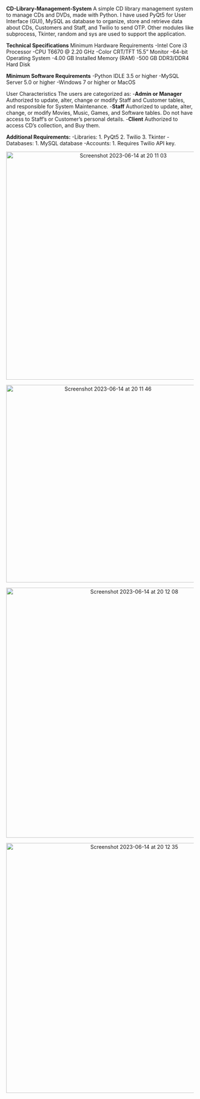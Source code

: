 **CD-Library-Management-System**
A simple CD library management system to manage CDs and DVDs, made with Python. I have used PyQt5 for User Interface (GUI), MySQL as database to organize, store and retrieve data about CDs, Customers and Staff, and Twilio to send OTP. Other modules like subprocess, Tkinter, random and sys are used to support the application.

**Technical Specifications**
Minimum Hardware Requirements 
-Intel Core i3 Processor -CPU T6670 @ 2.20 GHz 
-Color CRT/TFT 15.5” Monitor 
-64-bit Operating System 
-4.00 GB Installed Memory (RAM) -500 GB DDR3/DDR4 Hard Disk

**Minimum Software Requirements**
-Python IDLE 3.5 or higher 
-MySQL Server 5.0 or higher 
-Windows 7 or higher or MacOS

User Characteristics The users are categorized as:
-**Admin or Manager**
  Authorized to update, alter, change or modify Staff and Customer tables, and responsible for System Maintenance.
-**Staff** 
  Authorized to update, alter, change, or modify Movies, Music, Games, and Software tables. Do not have access to Staff’s or Customer’s personal details.
-**Client** 
  Authorized to access CD’s collection, and Buy them.

**Additional Requirements:** 
-Libraries: 
	1. PyQt5 
	2. Twilio 
	3. Tkinter
-Databases: 
	1. MySQL database
-Accounts: 
	1. Requires Twilio API key.
	
<p align = 'center'>
	<img width="613" alt="Screenshot 2023-06-14 at 20 11 03" src="https://github.com/Saiesh-Agre/CD-Library-Management-System/assets/98575639/58a34ff3-7b05-440b-8802-3645c01b6f21">
</p>

<p align = 'center'>	
	<img width="531" alt="Screenshot 2023-06-14 at 20 11 46" src="https://github.com/Saiesh-Agre/CD-Library-Management-System/assets/98575639/b1a44dd7-3ba5-4036-9196-9954c89e58d4">
</p>

<p align = 'center'>
	<img width="672" alt="Screenshot 2023-06-14 at 20 12 08" src="https://github.com/Saiesh-Agre/CD-Library-Management-System/assets/98575639/35583802-17bd-4471-8c6a-6ec198555ba6">
</p>

<p align = 'center'>
	<img width="672" alt="Screenshot 2023-06-14 at 20 12 35" src="https://github.com/Saiesh-Agre/CD-Library-Management-System/assets/98575639/4290bd32-3d1c-4ac2-a6a7-06da56948fb6">
</p>
